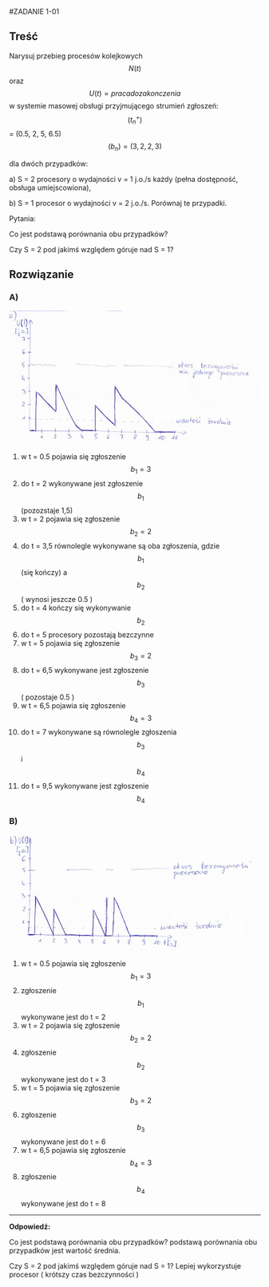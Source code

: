 #ZADANIE 1-01

## Treść

Narysuj przebieg procesów kolejkowych $$ N(t) $$ oraz $$ U(t) = {praca do zakonczenia} $$ w systemie masowej obsługi przyjmującego strumień zgłoszeń:
$$(t^{+}_{n}) $$ = (0.5, 2, 5, 6.5)
$$(b_n) =(3, 2, 2, 3) $$

dla dwóch przypadków: 

a) S = 2 procesory o wydajności v = 1 j.o./s każdy (pełna dostępność, obsługa umiejscowiona), 

b) S = 1 procesor o wydajności v = 2 j.o./s. Porównaj te przypadki.

Pytania:
 
Co jest podstawą porównania obu przypadków? 

Czy S = 2 pod jakimś względem góruje nad S = 1?

## Rozwiązanie

### A)

![1-wykres-a.jpg](1-wykres-a.jpg "1-wykres-a.jpg")

1. w t = 0.5 pojawia się zgłoszenie $$ b_1 = 3 $$
2. do t = 2 wykonywane jest zgłoszenie $$ b_1 $$ (pozozstaje 1,5)
3. w t = 2 pojawia się zgłoszenie $$ b_2 = 2 $$
4. do t = 3,5 równolegle wykonywane są oba zgłoszenia, gdzie $$ b_1 $$ (się kończy) a $$ b_2 $$ ( wynosi jeszcze 0.5 )
5. do t = 4 kończy się wykonywanie $$ b_2 $$ 
6. do t = 5 procesory pozostają bezczynne
7. w t = 5 pojawia się zgłoszenie $$ b_3 = 2 $$
8. do t = 6,5 wykonywane jest zgłoszenie $$ b_3 $$ ( pozostaje 0.5 )
9. w t = 6,5 pojawia się zgłoszenie $$ b_4 = 3 $$
10. do t = 7 wykonywane są równolegle zgłoszenia $$ b_3 $$ i $$ b_4 $$
11. do t = 9,5 wykonywane jest zgłoszenie $$ b_4 $$

### B)

![1-wykres-b.jpg](1-wykres-b.jpg "1-wykres-b.jpg")

1. w t = 0.5 pojawia się zgłoszenie $$ b_1 = 3 $$
2. zgłoszenie $$ b_1 $$ wykonywane jest do t = 2
3. w t = 2 pojawia się zgłoszenie $$ b_2 = 2 $$
4. zgłoszenie $$ b_2 $$ wykonywane jest do t = 3
5. w t = 5 pojawia się zgłoszenie $$ b_3 = 2 $$
6. zgłoszenie $$ b_3 $$ wykonywane jest do t = 6
7. w t = 6,5 pojawia się zgłoszenie $$ b_4 = 3 $$
8. zgłoszenie $$ b_4 $$ wykonywane jest do t = 8

----------
**Odpowiedź:**
 
Co jest podstawą porównania obu przypadków? 
podstawą porównania obu przypadków jest wartość średnia. 

Czy S = 2 pod jakimś względem góruje nad S = 1? 
Lepiej wykorzystuje procesor ( krótszy czas bezczynności )
 



